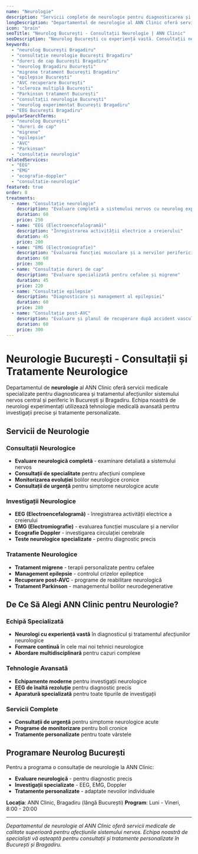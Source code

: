 ```yaml
---
name: "Neurologie"
description: "Servicii complete de neurologie pentru diagnosticarea și tratamentul afecțiunilor sistemului nervos"
longDescription: "Departamentul de neurologie al ANN Clinic oferă servicii medicale specializate pentru diagnosticarea și tratamentul afecțiunilor sistemului nervos central și periferic. Echipa noastră de neurologi experimentați din București utilizează tehnologie medicală avansată pentru investigații precise și tratamente personalizate."
icon: "brain"
seoTitle: "Neurolog București - Consultații Neurologie | ANN Clinic"
seoDescription: "Neurolog București cu experiență vastă. Consultații neurologie, dureri de cap, migrene, epilepsie, AVC. Programează-te la ANN Clinic Bragadiru."
keywords:
  - "neurolog București Bragadiru"
  - "consultație neurologie București Bragadiru"
  - "dureri de cap București Bragadiru"
  - "neurolog Bragadiru București"
  - "migrene tratament București Bragadiru"
  - "epilepsie București"
  - "AVC recuperare București"
  - "scleroza multiplă București"
  - "Parkinson tratament București"
  - "consultații neurologie București"
  - "neurolog experimentat București Bragadiru"
  - "EEG București Bragadiru"
popularSearchTerms:
  - "neurolog București"
  - "dureri de cap"
  - "migrene"
  - "epilepsie"
  - "AVC"
  - "Parkinson"
  - "consultație neurologie"
relatedServices:
  - "EEG"
  - "EMG"
  - "ecografie-doppler"
  - "consultatie-neurologie"
featured: true
order: 8
treatments:
  - name: "Consultație neurologie"
    description: "Evaluare completă a sistemului nervos cu neurolog experimentat"
    duration: 60
    price: 250
  - name: "EEG (Electroencefalogramă)"
    description: "Înregistrarea activității electrice a creierului"
    duration: 45
    price: 200
  - name: "EMG (Electromiografie)"
    description: "Evaluarea funcției musculare și a nervilor periferici"
    duration: 60
    price: 300
  - name: "Consultație dureri de cap"
    description: "Evaluare specializată pentru cefalee și migrene"
    duration: 45
    price: 220
  - name: "Consultație epilepsie"
    description: "Diagnosticare și management al epilepsiei"
    duration: 60
    price: 280
  - name: "Consultație post-AVC"
    description: "Evaluare și planul de recuperare după accident vascular cerebral"
    duration: 60
    price: 300
---
```


# Neurologie București - Consultații și Tratamente Neurologice

Departamentul de **neurologie** al ANN Clinic oferă servicii medicale specializate pentru diagnosticarea și tratamentul afecțiunilor sistemului nervos central și periferic în București și Bragadiru. Echipa noastră de neurologi experimentați utilizează tehnologie medicală avansată pentru investigații precise și tratamente personalizate.

## Servicii de Neurologie

### Consultații Neurologice

- **Evaluare neurologică completă** - examinare detaliată a sistemului nervos
- **Consultații de specialitate** pentru afecțiuni complexe
- **Monitorizarea evoluției** bolilor neurologice cronice
- **Consultații de urgență** pentru simptome neurologice acute

### Investigații Neurologice

- **EEG (Electroencefalogramă)** - înregistrarea activității electrice a creierului
- **EMG (Electromiografie)** - evaluarea funcției musculare și a nervilor
- **Ecografie Doppler** - investigarea circulației cerebrale
- **Teste neurologice specializate** - pentru diagnostic precis

### Tratamente Neurologice

- **Tratament migrene** - terapii personalizate pentru cefalee
- **Management epilepsie** - controlul crizelor epileptice
- **Recuperare post-AVC** - programe de reabilitare neurologică
- **Tratament Parkinson** - managementul bolilor neurodegenerative

## De Ce Să Alegi ANN Clinic pentru Neurologie?

### Echipă Specializată

- **Neurologi cu experiență vastă** în diagnosticul și tratamentul afecțiunilor neurologice
- **Formare continuă** în cele mai noi tehnici neurologice
- **Abordare multidisciplinară** pentru cazuri complexe

### Tehnologie Avansată

- **Echipamente moderne** pentru investigații neurologice
- **EEG de înaltă rezoluție** pentru diagnostic precis
- **Aparatură specializată** pentru toate tipurile de investigații

### Servicii Complete

- **Consultații de urgență** pentru simptome neurologice acute
- **Programe de monitorizare** pentru boli cronice
- **Tratamente personalizate** pentru toate vârstele

## Programare Neurolog București

Pentru a programa o consultație de neurologie la ANN Clinic:

- **Evaluare neurologică** - pentru diagnostic precis
- **Investigații specializate** - EEG, EMG, Doppler
- **Tratamente personalizate** - adaptate nevoilor individuale

**Locația**: ANN Clinic, Bragadiru (lângă București)
**Program**: Luni - Vineri, 8:00 - 20:00

---

_Departamentul de neurologie al ANN Clinic oferă servicii medicale de calitate superioară pentru afecțiunile sistemului nervos. Echipa noastră de specialiști vă așteaptă pentru consultații și tratamente personalizate în București și Bragadiru._
